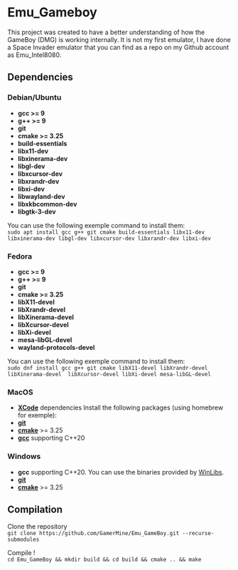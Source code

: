 # Emu_Gameboy

This project was created to have a better understanding of how the GameBoy (DMG) is working internally.
It is not my first emulator, I have done a Space Invader emulator that you can find as a repo on my Github account
as Emu_Intel8080.

## Dependencies

### Debian/Ubuntu
- **gcc >= 9** 
- **g++ >= 9**
- **git**
- **cmake >= 3.25** 
- **build-essentials** 
- **libx11-dev** 
- **libxinerama-dev** 
- **libgl-dev**
- **libxcursor-dev** 
- **libxrandr-dev** 
- **libxi-dev**
- **libwayland-dev**
- **libxkbcommon-dev**
- **libgtk-3-dev**

You can use the following exemple command to install them:<br>
`sudo apt install gcc g++ git cmake build-essentials libx11-dev libxinerama-dev libgl-dev
libxcursor-dev libxrandr-dev libxi-dev`

### Fedora
- **gcc >= 9**
- **g++ >= 9**
- **git**
- **cmake >= 3.25**
- **libX11-devel** 
- **libXrandr-devel** 
- **libXinerama-devel** 
- **libXcursor-devel** 
- **libXi-devel** 
- **mesa-libGL-devel**
- **wayland-protocols-devel**

You can use the following exemple command to install them:<br>
`sudo dnf install gcc g++ git cmake libX11-devel libXrandr-devel libXinerama-devel 
libXcursor-devel libXi-devel mesa-libGL-devel`

### MacOS
- [**XCode**](https://apps.apple.com/fr/app/xcode/id497799835?mt=12) dependencies
Install the following packages (using homebrew for exemple):
- [**git**](https://formulae.brew.sh/formula/git#default)
- [**cmake**](https://formulae.brew.sh/formula/cmake#default) >= 3.25
- [**gcc**](https://formulae.brew.sh/formula/gcc#default) supporting C++20

### Windows
- **gcc** supporting C++20. You can use the binaries provided by [WinLibs](https://winlibs.com).<br>
- [**git**](https://git-scm.com/downloads)
- [**cmake**](https://cmake.org/download/) >= 3.25

## Compilation
Clone the repository<br>
`git clone https://github.com/GamerMine/Emu_GameBoy.git --recurse-submodules`

Compile !<br>
`cd Emu_GameBoy && mkdir build && cd build && cmake .. && make`
